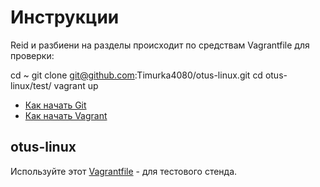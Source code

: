 # Инструкции
Reid и разбиени на разделы происходит по средствам Vagrantfile
для проверки:

cd ~
git clone git@github.com:Timurka4080/otus-linux.git
cd otus-linux/test/
vagrant up



* [Как начать Git](git_quick_start.md)
* [Как начать Vagrant](vagrant_quick_start.md)

## otus-linux

Используйте этот [Vagrantfile](Vagrantfile) - для тестового стенда.
